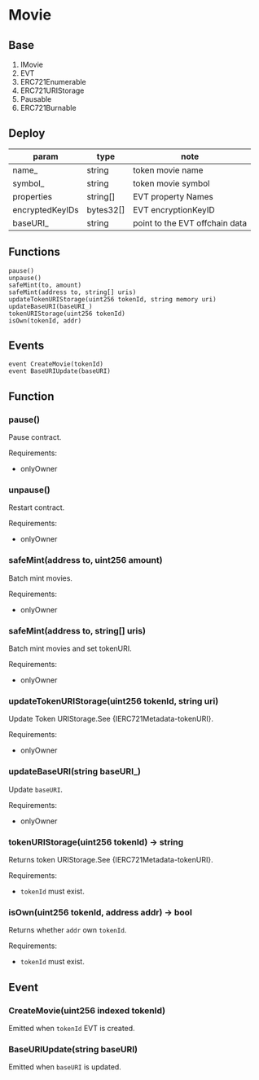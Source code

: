 # Movie

## Base

1. IMovie
2. EVT
3. ERC721Enumerable
4. ERC721URIStorage
5. Pausable
6. ERC721Burnable

## Deploy

| param           | type      | note                           |
| --------------- | --------- | ------------------------------ |
| name\_          | string    | token movie name          |
| symbol\_        | string    | token movie symbol        |
| properties      | string[]  | EVT property Names             |
| encryptedKeyIDs | bytes32[] | EVT encryptionKeyID            |
| baseURI\_       | string    | point to the EVT offchain data |

## Functions

```
pause()
unpause()
safeMint(to, amount)
safeMint(address to, string[] uris)
updateTokenURIStorage(uint256 tokenId, string memory uri)
updateBaseURI(baseURI_)
tokenURIStorage(uint256 tokenId)
isOwn(tokenId, addr)
```

## Events

```
event CreateMovie(tokenId)
event BaseURIUpdate(baseURI)
```

## Function

### pause()

Pause contract.

Requirements:

- onlyOwner

### unpause()

Restart contract.

Requirements:

- onlyOwner

### safeMint(address to, uint256 amount)

Batch mint movies.

Requirements:

- onlyOwner

### safeMint(address to, string[] uris)

Batch mint movies and set tokenURI.

Requirements:

- onlyOwner

### updateTokenURIStorage(uint256 tokenId, string uri)

Update Token URIStorage.See {IERC721Metadata-tokenURI}.

Requirements:

- onlyOwner

### updateBaseURI(string baseURI\_)

Update `baseURI`.

Requirements:

- onlyOwner

### tokenURIStorage(uint256 tokenId) -> string

Returns token URIStorage.See {IERC721Metadata-tokenURI}.

Requirements:

- `tokenId` must exist.

### isOwn(uint256 tokenId, address addr) -> bool

Returns whether `addr` own `tokenId`.

Requirements:

- `tokenId` must exist.

## Event

### CreateMovie(uint256 indexed tokenId)

Emitted when `tokenId` EVT is created.

### BaseURIUpdate(string baseURI)

Emitted when `baseURI` is updated.
